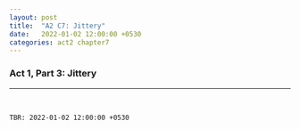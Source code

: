 ```yaml
--- 
layout: post
title:  "A2 C7: Jittery"
date:   2022-01-02 12:00:00 +0530
categories: act2 chapter7
---
```

### Act 1, Part 3: Jittery

<!--more-->

---
&nbsp;




`TBR: 2022-01-02 12:00:00 +0530`
